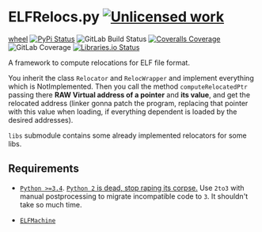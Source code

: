 ELFRelocs.py [![Unlicensed work](https://raw.githubusercontent.com/unlicense/unlicense.org/master/static/favicon.png)](https://unlicense.org/)
===============
[wheel](https://gitlab.com/KOLANICH/ELFRelocs.py/-/jobs/artifacts/master/raw/wheels/ELFRelocs-0.CI-py3-none-any.whl?job=build)
[![PyPi Status](https://img.shields.io/pypi/v/ELFRelocs.svg)](https://pypi.python.org/pypi/ELFRelocs)
![GitLab Build Status](https://gitlab.com/KOLANICH/ELFRelocs.py/badges/master/pipeline.svg)
[![Coveralls Coverage](https://img.shields.io/coveralls/KOLANICH/ELFRelocs.py.svg)](https://coveralls.io/r/KOLANICH/ELFRelocs.py)
![GitLab Coverage](https://gitlab.com/KOLANICH/ELFRelocs.py/badges/master/coverage.svg)
[![Libraries.io Status](https://img.shields.io/librariesio/github/KOLANICH/ELFRelocs.py.svg)](https://libraries.io/github/KOLANICH/ELFRelocs.py)


A framework to compute relocations for ELF file format.

You inherit the class `Relocator` and `RelocWrapper` and implement everything which is NotImplemented. Then you call the method `computeRelocatedPtr` passing there **RAW Virtual address of a pointer** and **its value**, and get the relocated address (linker gonna patch the program, replacing that pointer with this value when loading, if everything dependent is loaded by the desired addresses).

`libs` submodule contains some already implemented relocators for some libs.


Requirements
------------
* [`Python >=3.4`](https://www.python.org/downloads/). [`Python 2` is dead, stop raping its corpse.](https://python3statement.org/) Use `2to3` with manual postprocessing to migrate incompatible code to `3`. It shouldn't take so much time.

* [`ELFMachine`](https://gitlab.com/KOLANICH/ELFMachine.py)
